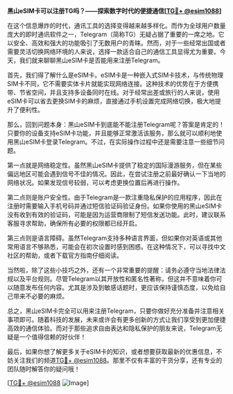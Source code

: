 **黑山eSIM卡可以注册TG吗？——探索数字时代的便捷通信[[TG💪+ @esim1088](https://t.me/s/esim1088)]**

在这个信息爆炸的时代，通讯工具的选择变得越来越多样化。而作为全球用户数量庞大的即时通讯软件之一，Telegram（简称TG）无疑占据了重要的一席之地。它以安全、高效和强大的功能吸引了无数用户的青睐。然而，对于一些经常出国或者需要灵活切换网络环境的人来说，选择一款适合自己的通信工具显得尤为重要。今天，我们就来聊聊黑山eSIM卡是否能用来注册Telegram。

首先，我们得了解什么是eSIM卡。eSIM卡是一种嵌入式SIM卡技术，与传统物理SIM卡不同，它不需要实体卡片就能实现网络连接。这种技术的优势在于方便携带、节省空间，并且支持多设备同时在线。对于经常出差或旅行的人来说，使用eSIM卡可以省去更换SIM卡的麻烦，直接通过手机设置完成网络切换，极大地提升了便利性。

那么，回到问题本身：黑山eSIM卡到底能不能注册Telegram呢？答案是肯定的！只要你的设备支持eSIM卡功能，并且能够正常激活该服务，那么就可以顺利地使用黑山eSIM卡登录Telegram。不过，在实际操作过程中还是需要注意一些细节问题。

第一点就是网络稳定性。虽然黑山eSIM卡提供了稳定的国际漫游服务，但在某些偏远地区可能会遇到信号不佳的情况。因此，在尝试注册之前最好确认一下当地的网络状况。如果发现信号较弱，可以考虑更换位置后再进行操作。

第二点则是账户安全性。由于Telegram是一款注重隐私保护的应用程序，因此在注册时需要输入手机号码并通过短信验证码验证身份。如果你使用的黑山eSIM卡没有收到有效的验证码，可能是因为运营商限制了短信发送功能。此时，建议联系客服寻求帮助，确保所有必要的权限都已经开启。

第三点则是语言障碍。虽然Telegram支持多种语言界面，但如果你对英语或其他常用语言不够熟悉，可能会在初次设置时感到困惑。在这种情况下，可以寻找中文社区的帮助，或者下载官方指南仔细阅读。

当然啦，除了这些小技巧之外，还有一个非常重要的提醒：请务必遵守当地法律法规以及平台规则。尽管Telegram以其开放性和匿名性著称，但这并不意味着你可以随意发布任何内容。尤其是涉及到敏感话题时，更应该保持谨慎态度，以免给自己带来不必要的麻烦。

总之，黑山eSIM卡完全可以用来注册Telegram，只要你做好充分准备并注意相关事项即可。随着科技的发展，未来或许会有更多创新的方式让我们享受到更加便捷高效的通信体验。而对于那些追求自由表达和隐私保护的朋友来说，Telegram无疑是一个值得信赖的好伙伴！

最后，如果你想了解更多关于eSIM卡的知识，或者想要获取最新的优惠信息，不妨关注我们的频道[TG💪+ @esim1088](https://t.me/s/esim1088)。那里不仅有丰富的干货分享，还有专业的团队随时解答你的疑问哦！

[[TG💪+ @esim1088](https://t.me/s/esim1088) ![Image](https://i.postimg.cc/4NQfJmqS/Snipaste-2025-05-13-00-14-12.png)]